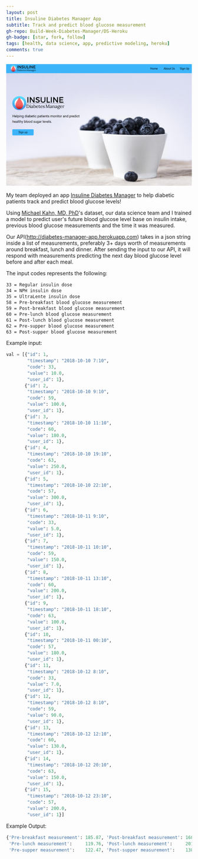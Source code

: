 ```yaml
---
layout: post
title: Insuline Diabetes Manager App
subtitle: Track and predict blood glucose measurement
gh-repo: Build-Week-Diabetes-Manager/DS-Heroku
gh-badge: [star, fork, follow]
tags: [health, data science, app, predictive modeling, heroku]
comments: true
---
```

![homepage](https://github.com/gyhou/gyhou.github.io/blob/master/img/diabetes%20manager%20homepage.png?raw=true)

My team deployed an app [Insuline Diabetes Manager](https://diabetesmanager.netlify.com/) to help diabetic patients track and predict blood glucose levels!

Using [Michael Kahn, MD, PhD](https://archive.ics.uci.edu/ml/datasets/diabetes)'s dataset, our data science team and I trained a model to predict user's future blood glucose level base on insulin intake, previous blood glucose measurements and the time it was measured.

Our API(http://diabetes-manager-app.herokuapp.com) takes in a json string inside a list of measurements, preferably 3+ days worth of measurements around breakfast, lunch and dinner. After sending the input to our API, it will respond with measurements predicting the next day blood glucose level before and after each meal.

The input codes represents the following:
```
33 = Regular insulin dose
34 = NPH insulin dose
35 = UltraLente insulin dose
58 = Pre-breakfast blood glucose measurement
59 = Post-breakfast blood glucose measurement
60 = Pre-lunch blood glucose measurement
61 = Post-lunch blood glucose measurement
62 = Pre-supper blood glucose measurement
63 = Post-supper blood glucose measurement
```

Example input:
```python
val = [{"id": 1,
        "timestamp": "2018-10-10 7:10",
        "code": 33,
        "value": 10.0,
        "user_id": 1},
       {"id": 2,
        "timestamp": "2018-10-10 9:10",
        "code": 59,
        "value": 100.0,
        "user_id": 1},
       {"id": 3,
        "timestamp": "2018-10-10 11:10",
        "code": 60,
        "value": 180.0,
        "user_id": 1},
       {"id": 4,
        "timestamp": "2018-10-10 19:10",
        "code": 63,
        "value": 250.0,
        "user_id": 1},
       {"id": 5,
        "timestamp": "2018-10-10 22:10",
        "code": 57,
        "value": 300.0,
        "user_id": 1},
       {"id": 6,
        "timestamp": "2018-10-11 9:10",
        "code": 33,
        "value": 5.0,
        "user_id": 1},
       {"id": 7,
        "timestamp": "2018-10-11 10:10",
        "code": 59,
        "value": 150.0,
        "user_id": 1},
       {"id": 8,
        "timestamp": "2018-10-11 13:10",
        "code": 60,
        "value": 200.0,
        "user_id": 1},
       {"id": 9,
        "timestamp": "2018-10-11 18:10",
        "code": 63,
        "value": 100.0,
        "user_id": 1},
       {"id": 10,
        "timestamp": "2018-10-11 00:10",
        "code": 57,
        "value": 180.0,
        "user_id": 1},
       {"id": 11,
        "timestamp": "2018-10-12 8:10",
        "code": 33,
        "value": 7.0,
        "user_id": 1},
       {"id": 12,
        "timestamp": "2018-10-12 8:10",
        "code": 59,
        "value": 90.0,
        "user_id": 1},
       {"id": 13,
        "timestamp": "2018-10-12 12:10",
        "code": 60,
        "value": 130.0,
        "user_id": 1},
       {"id": 14,
        "timestamp": "2018-10-12 20:10",
        "code": 63,
        "value": 150.0,
        "user_id": 1},
       {"id": 15,
        "timestamp": "2018-10-12 23:10",
        "code": 57,
        "value": 200.0,
        "user_id": 1}]
```
        
Example Output:
```python
{'Pre-breakfast measurement': 185.87, 'Post-breakfast measurement': 168.67, 
 'Pre-lunch measurement':     119.76, 'Post-lunch measurement':     201.92, 
 'Pre-supper measurement':    122.47, 'Post-supper measurement':    138.75}
```
